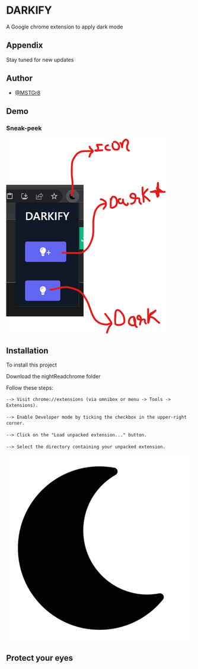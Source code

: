 
# DARKIFY
A Google chrome extension to apply dark mode



## Appendix

Stay tuned for new updates


## Author

- [@MSTGr8](https://github.com/MSTGr8)

## Demo

### Sneak-peek

![Sneak peek](https://github.com/MSTGr8/DARKIFY/blob/main/Screenshot%202022-06-30%20134516.png)
## Installation

To install this project 

 Download the nightReadchrome folder

Follow these steps:

    --> Visit chrome://extensions (via omnibox or menu -> Tools -> Extensions).
    
    --> Enable Developer mode by ticking the checkbox in the upper-right corner.
    
    --> Click on the "Load unpacked extension..." button.
    
    --> Select the directory containing your unpacked extension.


![Logo](https://github.com/MSTGr8/DARKIFY/blob/main/nightReadchrome/icon.png)


## Protect your eyes

